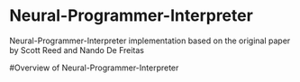 # Neural-Programmer-Interpreter
Neural-Programmer-Interpreter implementation based on the original paper by Scott Reed and Nando De Freitas

#Overview of Neural-Programmer-Interpreter

